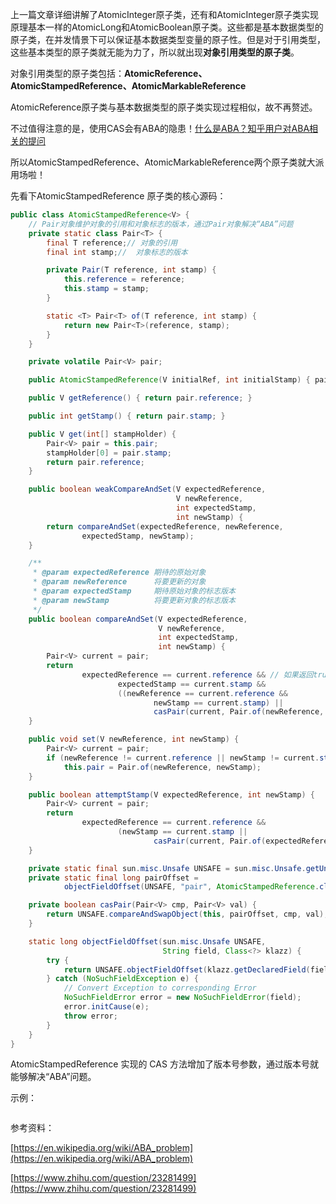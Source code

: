 上一篇文章详细讲解了AtomicInteger原子类，还有和AtomicInteger原子类实现原理基本一样的AtomicLong和AtomicBoolean原子类。这些都是基本数据类型的原子类，在并发情景下可以保证基本数据类型变量的原子性。但是对于引用类型，这些基本类型的原子类就无能为力了，所以就出现**对象引用类型的原子类**。

对象引用类型的原子类包括：**AtomicReference、AtomicStampedReference、AtomicMarkableReference**

AtomicReference原子类与基本数据类型的原子类实现过程相似，故不再赘述。

不过值得注意的是，使用CAS会有ABA的隐患！[什么是ABA？](https://en.wikipedia.org/wiki/ABA_problem)[知乎用户对ABA相关的提问](https://www.zhihu.com/question/23281499)


所以AtomicStampedReference、AtomicMarkableReference两个原子类就大派用场啦！

先看下AtomicStampedReference 原子类的核心源码：



```java
public class AtomicStampedReference<V> {
    // Pair对象维护对象的引用和对象标志的版本，通过Pair对象解决“ABA”问题
    private static class Pair<T> {
        final T reference;// 对象的引用
        final int stamp;//  对象标志的版本

        private Pair(T reference, int stamp) {
            this.reference = reference;
            this.stamp = stamp;
        }

        static <T> Pair<T> of(T reference, int stamp) {
            return new Pair<T>(reference, stamp);
        }
    }

    private volatile Pair<V> pair;

    public AtomicStampedReference(V initialRef, int initialStamp) { pair = Pair.of(initialRef, initialStamp); }

    public V getReference() { return pair.reference; }

    public int getStamp() { return pair.stamp; }

    public V get(int[] stampHolder) {
        Pair<V> pair = this.pair;
        stampHolder[0] = pair.stamp;
        return pair.reference;
    }

    public boolean weakCompareAndSet(V expectedReference,
                                     V newReference,
                                     int expectedStamp,
                                     int newStamp) {
        return compareAndSet(expectedReference, newReference,
                expectedStamp, newStamp);
    }

    /**
     * @param expectedReference 期待的原始对象
     * @param newReference      将要更新的对象
     * @param expectedStamp     期待原始对象的标志版本
     * @param newStamp          将要更新对象的标志版本
     */
    public boolean compareAndSet(V expectedReference,
                                 V newReference,
                                 int expectedStamp,
                                 int newStamp) {
        Pair<V> current = pair;
        return
                expectedReference == current.reference && // 如果返回true则说明当前的
                        expectedStamp == current.stamp &&
                        ((newReference == current.reference &&
                                newStamp == current.stamp) ||
                                casPair(current, Pair.of(newReference, newStamp)));
    }

    public void set(V newReference, int newStamp) {
        Pair<V> current = pair;
        if (newReference != current.reference || newStamp != current.stamp)
            this.pair = Pair.of(newReference, newStamp);
    }

    public boolean attemptStamp(V expectedReference, int newStamp) {
        Pair<V> current = pair;
        return
                expectedReference == current.reference &&
                        (newStamp == current.stamp ||
                                casPair(current, Pair.of(expectedReference, newStamp)));
    }

    private static final sun.misc.Unsafe UNSAFE = sun.misc.Unsafe.getUnsafe();
    private static final long pairOffset =
            objectFieldOffset(UNSAFE, "pair", AtomicStampedReference.class);

    private boolean casPair(Pair<V> cmp, Pair<V> val) {
        return UNSAFE.compareAndSwapObject(this, pairOffset, cmp, val);
    }

    static long objectFieldOffset(sun.misc.Unsafe UNSAFE,
                                  String field, Class<?> klazz) {
        try {
            return UNSAFE.objectFieldOffset(klazz.getDeclaredField(field));
        } catch (NoSuchFieldException e) {
            // Convert Exception to corresponding Error
            NoSuchFieldError error = new NoSuchFieldError(field);
            error.initCause(e);
            throw error;
        }
    }
}
```

AtomicStampedReference 实现的 CAS 方法增加了版本号参数，通过版本号就能够解决“ABA”问题。

示例：
```java

```



参考资料：

[https://en.wikipedia.org/wiki/ABA_problem](https://en.wikipedia.org/wiki/ABA_problem)

[https://www.zhihu.com/question/23281499](https://www.zhihu.com/question/23281499)